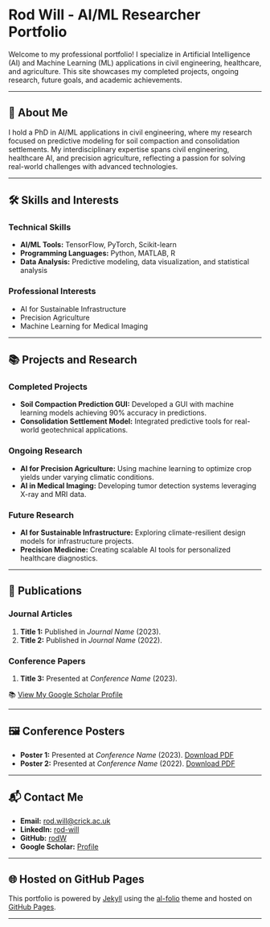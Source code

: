 # Rod Will - AI/ML Researcher Portfolio  

Welcome to my professional portfolio! I specialize in Artificial Intelligence (AI) and Machine Learning (ML) applications in civil engineering, healthcare, and agriculture. This site showcases my completed projects, ongoing research, future goals, and academic achievements.  

---

## 🌟 **About Me**  
I hold a PhD in AI/ML applications in civil engineering, where my research focused on predictive modeling for soil compaction and consolidation settlements. My interdisciplinary expertise spans civil engineering, healthcare AI, and precision agriculture, reflecting a passion for solving real-world challenges with advanced technologies.  

---

## 🛠️ **Skills and Interests**  
### **Technical Skills**  
- **AI/ML Tools:** TensorFlow, PyTorch, Scikit-learn  
- **Programming Languages:** Python, MATLAB, R  
- **Data Analysis:** Predictive modeling, data visualization, and statistical analysis  

### **Professional Interests**  
- AI for Sustainable Infrastructure  
- Precision Agriculture  
- Machine Learning for Medical Imaging  

---

## 📚 **Projects and Research**  

### **Completed Projects**  
- **Soil Compaction Prediction GUI:** Developed a GUI with machine learning models achieving 90% accuracy in predictions.  
- **Consolidation Settlement Model:** Integrated predictive tools for real-world geotechnical applications.  

### **Ongoing Research**  
- **AI for Precision Agriculture:** Using machine learning to optimize crop yields under varying climatic conditions.  
- **AI in Medical Imaging:** Developing tumor detection systems leveraging X-ray and MRI data.  

### **Future Research**  
- **AI for Sustainable Infrastructure:** Exploring climate-resilient design models for infrastructure projects.  
- **Precision Medicine:** Creating scalable AI tools for personalized healthcare diagnostics.  

---

## 📖 **Publications**  

### **Journal Articles**  
1. **Title 1:** Published in *Journal Name* (2023).  
2. **Title 2:** Published in *Journal Name* (2022).  

### **Conference Papers**  
1. **Title 3:** Presented at *Conference Name* (2023).  

📚 [View My Google Scholar Profile](https://scholar.google.com/citations?user=ZpqfoIQAAAAJ)  

---

## 🖼️ **Conference Posters**  
- **Poster 1:** Presented at *Conference Name* (2023). [Download PDF](#)  
- **Poster 2:** Presented at *Conference Name* (2022). [Download PDF](#)  

---

## 📬 **Contact Me**  
- **Email:** [rod.will@crick.ac.uk](mailto:rod.will@rodwill.com)  
- **LinkedIn:** [rod-will](https://www.linkedin.com/in/rod-will)  
- **GitHub:** [rodW](https://github.com/rodW)  
- **Google Scholar:** [Profile](https://scholar.google.com/citations?user=ZpqfoIQAAAAJ)  

---

## 🌐 **Hosted on GitHub Pages**  
This portfolio is powered by [Jekyll](https://jekyllrb.com/) using the [al-folio](https://github.com/alshedivat/al-folio) theme and hosted on [GitHub Pages](https://pages.github.com/).  

---

